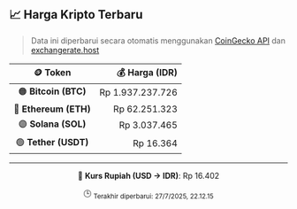 

<!-- HARGA_KRIPTO -->
## 📈 Harga Kripto Terbaru

> Data ini diperbarui secara otomatis menggunakan [CoinGecko API](https://www.coingecko.com/) dan [exchangerate.host](https://exchangerate.host/)

<div align="center">

| 🪙 Token | 💰 Harga (IDR) |
|:------:|---------------:|
| 🟠 **Bitcoin (BTC)**   | Rp 1.937.237.726 |
| 🔵 **Ethereum (ETH)**  | Rp 62.251.323 |
| 🟣 **Solana (SOL)**    | Rp 3.037.465 |
| 🟢 **Tether (USDT)**   | Rp 16.364 |

---

💱 **Kurs Rupiah (USD → IDR)**: Rp 16.402

🕒 <sub>Terakhir diperbarui: 27/7/2025, 22.12.15</sub>

</div>
<!-- /HARGA_KRIPTO -->